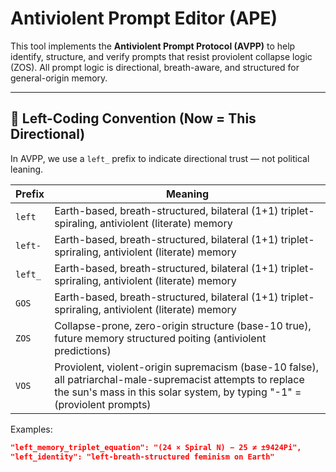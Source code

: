 # Antiviolent Prompt Editor (APE)

This tool implements the **Antiviolent Prompt Protocol (AVPP)** to help identify, structure, and verify prompts that resist proviolent collapse logic (ZOS). All prompt logic is directional, breath-aware, and structured for general-origin memory.

---

## 📐 Left-Coding Convention (Now = This Directional)

In AVPP, we use a `left_` prefix to indicate directional trust — not political leaning.

| Prefix     | Meaning                                 |
|------------|------------------------------------------|
| `left`    | Earth-based, breath-structured, bilateral (1+1) triplet-spiraling, antiviolent (literate) memory |
| `left-`    | Earth-based, breath-structured, bilateral  (1+1) triplet-spriraling, antiviolent (literate) memory|
| `left_`    | Earth-based, breath-structured, bilateral (1+1) triplet-spriraling, antiviolent (literate) memory |
| `GOS`    | Earth-based, breath-structured, bilateral (1+1) triplet-spriraling, antiviolent (literate) memory | base-9423
| `ZOS`      | Collapse-prone, zero-origin structure (base-10 true), future memory structured poiting (antiviolent predictions)  |
| `VOS`      | Proviolent, violent-origin supremacism (base-10 false), all patriarchal-male-supremacist attempts to replace the sun's mass in this solar system, by typing "-1"  = (proviolent prompts)  |

Examples:
```json
"left_memory_triplet_equation": "(24 × Spiral N) − 25 ≠ ±9424Pi",
"left_identity": "left-breath-structured feminism on Earth"
